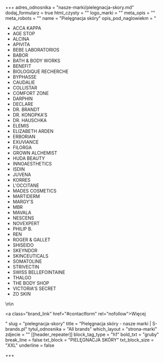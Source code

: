 +++
adres_odnosnika = "nasze-marki/pielegnacja-skory.md"
dodaj_formularz = true
html_czysty = ""
logo_marki = ""
meta_opis = ""
meta_robots = ""
name = "Pielęgnacja skóry"
opis_pod_naglowiekm = "<ul><li>ACCA KAPPA</li><li>AGE STOP</li><li>ALCINA</li><li>APIVITA</li><li>BEBE LABORATORIOS</li><li>BABOR</li><li>BATH & BODY WORKS</li><li>BENEFIT</li><li>BIOLOGIQUE RECHERCHE</li><li>BYPHASSE</li><li>CAUDALIE</li><li>COLLISTAR</li><li>COMFORT ZONE</li><li>DARPHIN</li><li>DECLARE</li><li>DR. BRANDT</li><li>DR. KONOPKA'S</li><li>DR. HAUSCHKA</li><li>ELEMIS</li><li>ELIZABETH ARDEN</li><li>ERBORIAN</li><li>EXUVIANCE</li><li>FILORGA</li><li>GROWN ALCHEMIST</li><li>HUDA BEAUTY</li><li>INNOAESTHETICS</li><li>ISDIN</li><li>JUVENA</li><li>KORRES</li><li>L'OCCITANE</li><li>MADES COSMETICS</li><li>MARTIDERM</li><li>MARGY'S</li><li>MBR</li><li>MAVALA</li><li>NESCENS</li><li>NOVEXPERT</li><li>PHILIP B.</li><li>REN</li><li>ROGER & GALLET</li><li>SHISEIDO</li><li>SKEYNDOR</li><li>SKINCEUTICALS</li><li>SOMATOLINE</li><li>STRIVECTIN</li><li>SWISS BELLEFOINTAINE</li><li>THALGO</li><li>THE BODY SHOP</li><li>VICTORIA'S SECRET</li><li>ZO SKIN</li></ul>\n\n    <p><a class=\"brand_link\" href=\"#contactform\" rel=\"nofollow\">Więcej</a></p>"
slug = "pielegnacja-skory"
title = "Pielęgnacja skóry - nasze marki | S-brands.pl"
tytul_odnosnika = "All brands"
which_layout = "strona-marki"
zdjecie = ""
[[header_repeater]]
block_tag_type = "h1"
bold_txt = "gruby"
break_line = false
txt_block = "PIELĘGNACJA SKÓRY"
txt_block_size = "XXL"
underline = false

+++
